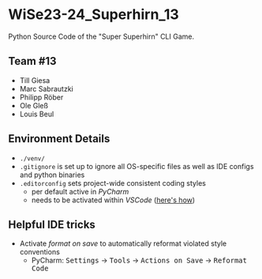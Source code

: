 # WiSe23-24_Superhirn_13

Python Source Code of the "Super Superhirn" CLI Game.

## Team #13

- Till Giesa
- Marc Sabrautzki
- Philipp Röber
- Ole Gleß
- Louis Beul

## Environment Details

- `./venv/`
- `.gitignore` is set up to ignore all OS-specific files as well as IDE configs and python binaries
- `.editorconfig` sets project-wide consistent coding styles
    - per default active in _PyCharm_
    - needs to be activated within _VSCode_ ([here's how](https://editorconfig.org/))

## Helpful IDE tricks

- Activate _format on save_ to automatically reformat violated style conventions
    - PyCharm: <kbd>Settings</kbd> -> <kbd>Tools</kbd> -> <kbd>Actions on Save</kbd> -> <kbd>Reformat Code</kbd>
